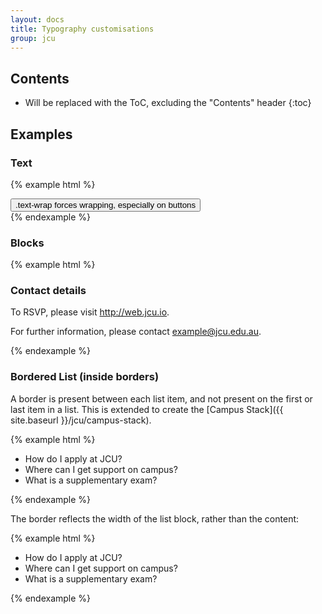 ```yaml
---
layout: docs
title: Typography customisations
group: jcu
---
```


## Contents

* Will be replaced with the ToC, excluding the "Contents" header
{:toc}

## Examples

### Text

{% example html %}
<div class="row">
  <div class="col-xs-3">
    <button class="btn btn-primary text-wrap">.text-wrap forces wrapping, especially on buttons</button>
  </div>
</div>
{% endexample %}

### Blocks

{% example html %}
<div class="block-dotted">
  <h3>Contact details</h3>
  <p>To RSVP, please visit <a href="http://web.jcu.io">http://web.jcu.io</a>.</p>
  <p>For further information, please contact <a href="mailto:example@jcu.edu.au">example@jcu.edu.au</a>.</p>
</div>
{% endexample %}

### Bordered List (inside borders)

A border is present between each list item, and not present on the first or last
item in a list.  This is extended to create the [Campus
Stack]({{ site.baseurl }}/jcu/campus-stack).

{% example html %}
<ul class="list-bordered">
  <li>How do I apply at JCU?</li>
  <li>Where can I get support on campus?</li>
  <li>What is a supplementary exam?</li>
</ul>
{% endexample %}

The border reflects the width of the list block, rather than the content:

{% example html %}
<div class="row">
  <div class="col-xs-4">
    <ul class="list-bordered">
      <li>How do I apply at JCU?</li>
      <li>Where can I get support on campus?</li>
      <li>What is a supplementary exam?</li>
    </ul>
  </div>
</div>
{% endexample %}
